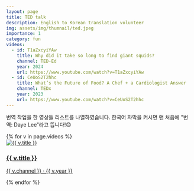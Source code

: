 ```yaml
---
layout: page
title: TED talk
description: English to Korean translation volunteer
img: assets/img/thumnail/ted.jpeg
importance: 1
category: fun
videos:
  - id: T1aZxcyiYAw
    title: Why did it take so long to find giant squids?
    channel: TED-Ed
    year: 2024
    url: https://www.youtube.com/watch?v=T1aZxcyiYAw
  - id: CeUoS2T2hhc
    title: What’s the Future of Food? A Chef + a Cardiologist Answer
    channel: TEDx
    year: 2023
    url: https://www.youtube.com/watch?v=CeUoS2T2hhc
---
```


<p>번역 작업을 한 영상들 리스트를 나열하였습니다. 한국어 자막을 켜시면 맨 처음에 "번역: Daye Lee"라고 뜹니다!😊</p>

<div class="ott-grid">
  {% for v in page.videos %}
    <a class="ott-card" href="{{ v.url }}" target="_blank" rel="noopener">
      <div class="thumb">
        <img src="https://img.youtube.com/vi/{{ v.id }}/hqdefault.jpg" alt="{{ v.title }}">
      </div>
      <div class="meta">
        <h3 class="title">{{ v.title }}</h3>
        <p class="sub">{{ v.channel }} · {{ v.year }}</p>
      </div>
    </a>
  {% endfor %}
</div>
